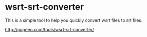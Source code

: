 # wsrt-srt-converter
This is a simple tool to help you quickly convert wsrt files to srt files.

http://popeen.com/tools/wsrt-srt-converter/
